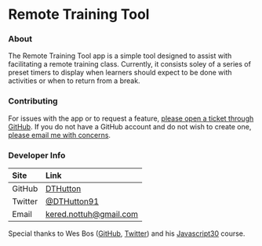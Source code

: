 # Remote Training Tool

### About

The Remote Training Tool app is a simple tool designed to assist with facilitating a remote training class. Currently, it consists soley of a series of preset timers to display when learners should expect to be done with activities or when to return from a break. 

### Contributing

For issues with the app or to request a feature, [please open a ticket through GitHub](https://github.com/DTHutton/training-timer/issues). If you do not have a GitHub account and do not wish to create one, [please email me with concerns](mailto:kered.nottuh@gmail.com).

### Developer Info

| Site | Link |
|:---|:---|
| GitHub | [DTHutton](https://github.com/DTHutton) |
| Twitter | [@DTHutton91](https://twitter.com/DTHutton91) |
| Email | [kered.nottuh@gmail.com](mailto:kered.notth@gmail.com) |

Special thanks to Wes Bos ([GitHub](https://github.com/wesbos), [Twitter](https://twitter.com/wesbos)) and his [Javascript30](https://github.com/wesbos/JavaScript30) course.
